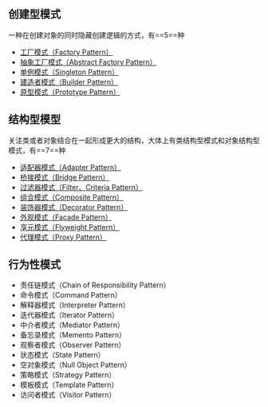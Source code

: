 ## 创建型模式
一种在创建对象的同时隐藏创建逻辑的方式，有==5==种
- [工厂模式（Factory Pattern）](https://github.com/CiachoG/go-design-pattern/blob/master/Creational/factory.go)
- [抽象工厂模式（Abstract Factory Pattern）](https://github.com/CiachoG/go-design-pattern/blob/master/Creational/abstractFactory.go)
- [单例模式（Singleton Pattern）](https://github.com/CiachoG/go-design-pattern/blob/master/Creational/singleton.go)
- [建造者模式（Builder Pattern）](https://github.com/CiachoG/go-design-pattern/blob/master/Creational/builder.go)
- [原型模式（Prototype Pattern）](https://github.com/CiachoG/go-design-pattern/blob/master/Creational/singleton.go)

## 结构型模型

关注类或者对象结合在一起形成更大的结构，大体上有类结构型模式和对象结构型模式，有==7==种

- [适配器模式（Adapter Pattern）](https://github.com/CiachoG/go-design-pattern/blob/master/Structural/Adapter%20.md)
- [桥接模式（Bridge Pattern）](https://github.com/CiachoG/go-design-pattern/blob/master/Structural/Bridge%20.md)
- [过滤器模式（Filter、Criteria Pattern）](https://github.com/CiachoG/go-design-pattern/blob/master/Structural/Filter.md)
- [组合模式（Composite Pattern）](https://github.com/CiachoG/go-design-pattern/blob/master/Structural/Composite.md)
- [装饰器模式（Decorator Pattern）](https://github.com/CiachoG/go-design-pattern/blob/master/Structural/Decorator%20.md)
- [外观模式（Facade Pattern）](https://github.com/CiachoG/go-design-pattern/blob/master/Structural/Facade%20.md)
- [享元模式（Flyweight Pattern）](https://github.com/CiachoG/go-design-pattern/blob/master/Structural/Flyweight.md)
- [代理模式（Proxy Pattern）](https://github.com/CiachoG/go-design-pattern/blob/master/Structural/Proxy%20.md)

## 行为性模式

- 责任链模式（Chain of Responsibility Pattern）
- 命令模式（Command Pattern）
- 解释器模式（Interpreter Pattern）
- 迭代器模式（Iterator Pattern）
- 中介者模式（Mediator Pattern）
- 备忘录模式（Memento Pattern）
- 观察者模式（Observer Pattern）
- 状态模式（State Pattern）
- 空对象模式（Null Object Pattern）
- 策略模式（Strategy Pattern）
- 模板模式（Template Pattern）
- 访问者模式（Visitor Pattern）

